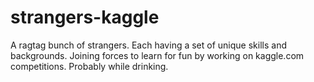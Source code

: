 # strangers-kaggle
A ragtag bunch of strangers. Each having a set of unique skills and backgrounds. Joining forces to learn for fun by working on kaggle.com competitions. Probably while drinking.
